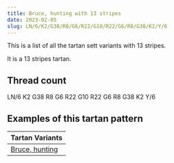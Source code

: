 ```yaml
---
title: Bruce, hunting with 13 stripes
date: 2023-02-05
slug: LN/6/K2/G38/R8/G6/R22/G10/R22/G6/R8/G38/K2/Y/6
---
```

This is a list of all the tartan sett variants with 13 stripes.

It is a 13 stripes tartan.


## Thread count
LN/6 K2 G38 R8 G6 R22 G10 R22 G6 R8 G38 K2 Y/6

## Examples of this tartan pattern

| Tartan Variants |
|---------------|
| [Bruce, hunting](/variants/ln/6/k2/g38/r8/g6/r22/g10/r22/g6/r8/g38/k2/y/6-g008000-k000000-lne0e0e0-rc00000-yf0c000)||
